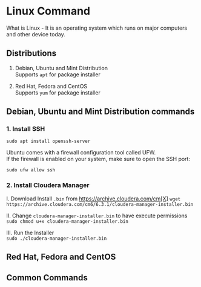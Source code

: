 
# Linux Command

What is Linux - It is an operating system which runs on major computers and other device today.

## Distributions
1. Debian, Ubuntu and Mint Distribution<br/>
 Supports `apt` for package installer

2. Red Hat, Fedora and CentOS<br/>
 Supports `yum` for package installer

## Debian, Ubuntu and Mint Distribution commands

### 1. Install SSH
`sudo apt install openssh-server`

Ubuntu comes with a firewall configuration tool called UFW. <br/>
If the firewall is enabled on your system, make sure to open the SSH port:

`sudo ufw allow ssh`

### 2. Install Cloudera Manager

I. Download Install `.bin` from https://archive.cloudera.com/cm[X]
    `wget https://archive.cloudera.com/cm6/6.3.1/cloudera-manager-installer.bin`

II. Change `cloudera-manager-installer.bin` to have execute permissions <br/>
    `sudo chmod u+x cloudera-manager-installer.bin`
    
III. Run the Installer <br/>
     `sudo ./cloudera-manager-installer.bin`    

## Red Hat, Fedora and CentOS



## Common Commands


